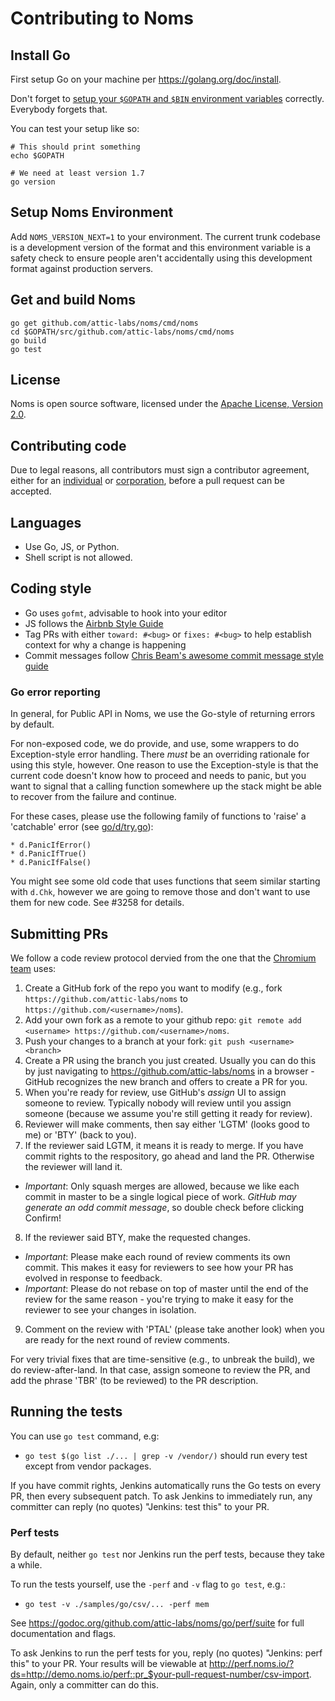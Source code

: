 Contributing to Noms
====================

## Install Go

First setup Go on your machine per https://golang.org/doc/install.

Don't forget to [setup your `$GOPATH` and `$BIN` environment variables](https://golang.org/doc/install) correctly. Everybody forgets that.

You can test your setup like so:

```
# This should print something
echo $GOPATH

# We need at least version 1.7
go version
```

## Setup Noms Environment

Add `NOMS_VERSION_NEXT=1` to your environment. The current trunk codebase is a development version of the format and this environment variable is a safety check to ensure people aren't accidentally using this development format against production servers.

## Get and build Noms

```
go get github.com/attic-labs/noms/cmd/noms
cd $GOPATH/src/github.com/attic-labs/noms/cmd/noms
go build
go test
```

## License

Noms is open source software, licensed under the [Apache License, Version 2.0](LICENSE).

## Contributing code

Due to legal reasons, all contributors must sign a contributor agreement, either for an [individual](http://noms.io/ca_individual.html) or [corporation](http://noms.io/ca_corporation.html), before a pull request can be accepted.

## Languages

* Use Go, JS, or Python.
* Shell script is not allowed.

## Coding style

* Go uses `gofmt`, advisable to hook into your editor
* JS follows the [Airbnb Style Guide](https://github.com/airbnb/javascript)
* Tag PRs with either `toward: #<bug>` or `fixes: #<bug>` to help establish context for why a change is happening
* Commit messages follow [Chris Beam's awesome commit message style guide](http://chris.beams.io/posts/git-commit/)

### Go error reporting

In general, for Public API in Noms, we use the Go-style of returning errors by default.

For non-exposed code, we do provide, and use, some wrappers to do Exception-style error handling. There *must* be an overriding rationale for using this style, however. One reason to use the Exception-style is that the current code doesn't know how to proceed and needs to panic, but you want to signal that a calling function somewhere up the stack might be able to recover from the failure and continue.

For these cases, please use the following family of functions to 'raise' a 'catchable' error (see [go/d/try.go](https://godoc.org/github.com/attic-labs/noms/go/d)):

	* d.PanicIfError()
	* d.PanicIfTrue()
	* d.PanicIfFalse()

You might see some old code that uses functions that seem similar starting with `d.Chk`, however we are going to remove those and don't want to use them for new code. See #3258 for details.

## Submitting PRs

We follow a code review protocol dervied from the one that the [Chromium team](https://www.chromium.org/) uses:

1. Create a GitHub fork of the repo you want to modify (e.g., fork `https://github.com/attic-labs/noms` to `https://github.com/<username>/noms`).
2. Add your own fork as a remote to your github repo: `git remote add <username> https://github.com/<username>/noms`.
3. Push your changes to a branch at your fork: `git push <username> <branch>`
4. Create a PR using the branch you just created. Usually you can do this by just navigating to https://github.com/attic-labs/noms in a browser - GitHub recognizes the new branch and offers to create a PR for you.
5. When you're ready for review, use GitHub's _assign_ UI to assign someone to review. Typically nobody will review until you assign someone (because we assume you're still getting it ready for review).
6. Reviewer will make comments, then say either 'LGTM' (looks good to me) or 'BTY' (back to you).
7. If the reviewer said LGTM, it means it is ready to merge. If you have commit rights to the respository, go ahead and land the PR. Otherwise the reviewer will land it.
  * *Important*: Only squash merges are allowed, because we like each commit in master to be a single logical piece of work. _GitHub may generate an odd commit message_, so double check before clicking Confirm!
8. If the reviewer said BTY, make the requested changes.
  * *Important*: Please make each round of review comments its own commit. This makes it easy for reviewers to see how your PR has evolved in response to feedback.
  * *Important*: Please do not rebase on top of master until the end of the review for the same reason - you're trying to make it easy for the reviewer to see your changes in isolation.
9. Comment on the review with 'PTAL' (please take another look) when you are ready for the next round of review comments.

For very trivial fixes that are time-sensitive (e.g., to unbreak the build), we do review-after-land. In that case, assign someone to review the PR, and add the phrase 'TBR' (to be reviewed) to the PR description.

## Running the tests

You can use `go test` command, e.g:

* `go test $(go list ./... | grep -v /vendor/)` should run every test except from vendor packages.

If you have commit rights, Jenkins automatically runs the Go tests on every PR, then every subsequent patch. To ask Jenkins to immediately run, any committer can reply (no quotes) "Jenkins: test this" to your PR.

### Perf tests

By default, neither `go test` nor Jenkins run the perf tests, because they take a while.

To run the tests yourself, use the `-perf` and `-v` flag to `go test`, e.g.:

* `go test -v ./samples/go/csv/... -perf mem`

See https://godoc.org/github.com/attic-labs/noms/go/perf/suite for full documentation and flags.

To ask Jenkins to run the perf tests for you, reply (no quotes) "Jenkins: perf this" to your PR. Your results will be viewable at http://perf.noms.io/?ds=http://demo.noms.io/perf::pr_$your-pull-request-number/csv-import. Again, only a committer can do this.
